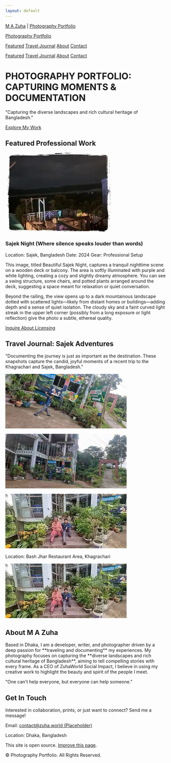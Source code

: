 ```yaml
---
layout: default
---
```


[M A Zuha](https://armandsl.github.io) | [Photography Portfolio](./)

[Photography Portfolio](#)

[Featured](#featured) [Travel Journal](#journal) [About](#about) [Contact](#contact)

[Featured](#featured) [Travel Journal](#journal) [About](#about) [Contact](#contact)

PHOTOGRAPHY PORTFOLIO: CAPTURING MOMENTS & DOCUMENTATION
========================================================

"Capturing the diverse landscapes and rich cultural heritage of Bangladesh."

[Explore My Work](#featured)

Featured Professional Work
--------------------------

![Featured Photo: Beautiful Sajek Night](assets/img/the-sajek-night-with-border.jpg)

### Sajek Night (Where silence speaks louder than words)

Location: Sajek, Bangladesh Date: 2024 Gear: Professional Setup

This image, titled Beautiful Sajek Night, captures a tranquil nighttime scene on a wooden deck or balcony. The area is softly illuminated with purple and white lighting, creating a cozy and slightly dreamy atmosphere. You can see a swing structure, some chairs, and potted plants arranged around the deck, suggesting a space meant for relaxation or quiet conversation.

Beyond the railing, the view opens up to a dark mountainous landscape dotted with scattered lights—likely from distant homes or buildings—adding depth and a sense of quiet isolation. The cloudy sky and a faint curved light streak in the upper left corner (possibly from a long exposure or light reflection) give the photo a subtle, ethereal quality.

[Inquire About Licensing](#contact)

Travel Journal: Sajek Adventures
--------------------------------

"Documenting the journey is just as important as the destination. These snapshots capture the candid, joyful moments of a recent trip to the Khagrachari and Sajek, Bangladesh."

![Travel Snapshot 1: Pointing at the Bash Jhar Restaurant sign.](/assets/img/pointing-bashJhar-restaurant-sign.jpg)

![Travel Snapshot 2: Peace sign pose outside the restaurant.](/assets/img/peace-sign-pose-outside-at-the-restaurant.jpg)

![Travel Snapshot 3: Outside the restaurant.](/assets/img/my-family-photo.jpg)

Location: Bash Jhar Restaurant Area, Khagrachari

![My Family Photo](https://raw.githubusercontent.com/armandsl/photography-portfolio/refs/heads/main/assets/img/my-family-photo.jpg)

About M A Zuha
--------------

Based in Dhaka, I am a developer, writer, and photographer driven by a deep passion for \*\*traveling and documenting\*\* my experiences. My photography focuses on capturing the \*\*diverse landscapes and rich cultural heritage of Bangladesh\*\*, aiming to tell compelling stories with every frame. As a CEO of ZuhaWorld Social Impact, I believe in using my creative work to highlight the beauty and spirit of the people I meet.

"One can't help everyone, but everyone can help someone."

Get In Touch
------------

Interested in collaboration, prints, or just want to connect? Send me a message!

Email: [contact@zuha.world (Placeholder)](mailto:contact@portfolio.zuha.site)

Location: Dhaka, Bangladesh

This site is open source. [Improve this page](https://github.com/armandsl/armandsl.github.io/edit/photography-portfolio/main/index.md).

© Photography Portfolio. All Rights Reserved.

